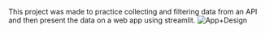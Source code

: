 This project was made to practice collecting and filtering data from an API and then present the data on a web app using streamlit.
![App+Design](https://github.com/FriendlyMaabuat/WeatherForecast/assets/92776515/e6c9b102-3599-4883-8548-89b8440d7a07)
